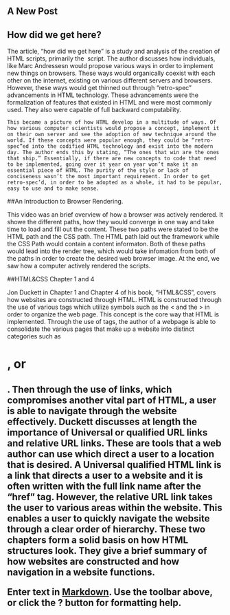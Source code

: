 ## A New Post


## How did we get here? 

The article, “how did we get here” is a study and analysis of the creation of HTML scripts, primarily the <img> script. The author discusses how individuals, like Marc Andressesn would propose various ways in order to implement new things on browsers. These ways would organically coexist with each other on the internet, existing on various different servers and browsers. However, these ways would get thinned out through “retro-spec” advancements in HTML technology. These advancements were the formalization of features that existed in HTML and were most commonly used. They also were capable of full backward computability. 

	This became a picture of how HTML develop in a multitude of ways. Of how various computer scientists would propose a concept, implement it on their own server and see the adoption of new technique around the world. If these concepts were popular enough, they could be “retro-spec”ed into the codified HTML technology and exist into the modern day. The author ends this by stating, “The ones that win are the ones that ship.” Essentially, if there are new concepts to code that need to be implemented, going over it year on year won’t make it an essential piece of HTML. The purity of the style or lack of conciseness wasn’t the most important requirement. In order to get retro-spec’d, in order to be adopted as a whole, it had to be popular, easy to use and to make sense.


##An Introduction to Browser Rendering. 

This video was an brief overview of how a browser was actively rendered. It showe the different paths, how they would converge in one way and take time to load and fill out the content. These two paths were stated to be the HTML path and the CSS path. The HTML path laid out the framework while the CSS Path would contain a content informaton. Both of these paths would lead into the render tree, which would take infomation from both of the paths in order to create the desired web browser image. At the end, we saw how a computer actively rendered the scripts. 




##HTML&CSS Chapter 1 and 4

Jon Duckett in Chapter 1 and Chapter 4 of his book, “HTML&CSS”, covers how websites are constructed through HTML. HTML is constructed through the use of various tags which utilize symbols such as the < and the > in order to organize the web page. This concept is the core way that HTML is implemented. Through the use of tags, the author of a webpage is able to consolidate the various pages that make up a website into distinct categories such as <h1>, or <h2>. Then through the use of links, which compromises another vital part of HTML, a user is able to navigate through the website effectively. Duckett discusses at length the importance of Universal or qualified URL links and relative URL links. These are tools that a web author can use which direct a user to a location that is desired. A Universal qualified HTML link is a link that directs a user to a website and it is often written with the full link name after the “href” tag. However, the relative URL link takes the user to various areas within the website. This enables a user to quickly navigate the website through a clear order of hierarchy. These two chapters form a solid basis on how HTML structures look. They give a brief summary of how websites are constructed and how navigation in a website functions. 


Enter text in [Markdown](http://daringfireball.net/projects/markdown/). Use the toolbar above, or click the **?** button for formatting help.
